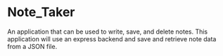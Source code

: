 # Note_Taker
An application that can be used to write, save, and delete notes. This application will use an express backend and save and retrieve note data from a JSON file.
